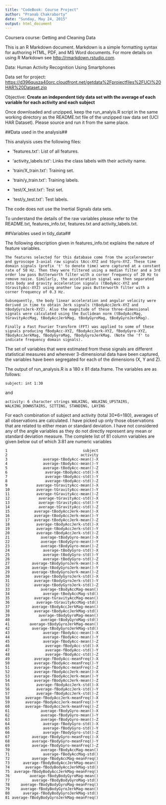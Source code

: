 ```yaml
---
title: "CodeBook: Course Project"
author: "Pranab Chakraborty"
date: "Sunday, May 24, 2015"
output: html_document
---
```

Coursera course: Getting and Cleaning Data

This is an R Markdown document. Markdown is a simple formatting syntax for authoring HTML, PDF, and MS Word documents. For more details on using R Markdown see <http://rmarkdown.rstudio.com>.

Data: Human Activity Recognition Using Smartphones

Data set for project:
https://d396qusza40orc.cloudfront.net/getdata%2Fprojectfiles%2FUCI%20HAR%20Dataset.zip 

Objective:
**Create an independent tidy data set with the average of each variable for each activity and each subject**

Once downloaded and unzipped, keep the run_analyis.R script in the same working directory as the README.txt file of the unzipped raw data set (UCI HAR Dataset). Please source and run it from the same place. 

##Data used in the analysis##

This analysis uses the following files:

- 'features.txt': List of all features.

- 'activity_labels.txt': Links the class labels with their activity name.

- 'train/X_train.txt': Training set.

- 'train/y_train.txt': Training labels.

- 'test/X_test.txt': Test set.

- 'test/y_test.txt': Test labels.

The code does not use the Inertial Signals data sets.

To understand the details of the raw variables please refer to the README.txt, features_info.txt, features.txt and activity_labels.txt.

##Variables used in tidy_data##

The following description given in features_info.txt explains the nature of feature variables.

```
The features selected for this database come from the accelerometer and gyroscope 3-axial raw signals tAcc-XYZ and tGyro-XYZ. These time domain signals (prefix 't' to denote time) were captured at a constant rate of 50 Hz. Then they were filtered using a median filter and a 3rd order low pass Butterworth filter with a corner frequency of 20 Hz to remove noise. Similarly, the acceleration signal was then separated into body and gravity acceleration signals (tBodyAcc-XYZ and tGravityAcc-XYZ) using another low pass Butterworth filter with a corner frequency of 0.3 Hz. 

Subsequently, the body linear acceleration and angular velocity were derived in time to obtain Jerk signals (tBodyAccJerk-XYZ and tBodyGyroJerk-XYZ). Also the magnitude of these three-dimensional signals were calculated using the Euclidean norm (tBodyAccMag, tGravityAccMag, tBodyAccJerkMag, tBodyGyroMag, tBodyGyroJerkMag). 

Finally a Fast Fourier Transform (FFT) was applied to some of these signals producing fBodyAcc-XYZ, fBodyAccJerk-XYZ, fBodyGyro-XYZ, fBodyAccJerkMag, fBodyGyroMag, fBodyGyroJerkMag. (Note the 'f' to indicate frequency domain signals).
```

The set of variables that were estimated from these signals are different statistical measures and wherever 3-dimensional data have been captured, the variables have been segregated for each of the dimensions (X, Y and Z).

The output of run_analysis.R is a 180 x 81 data.frame. The variables are as follows:

```
subject: int 1:30

```
and 

```
activity: 6 character strings WALKING, WALKING_UPSTAIRS, WALKING_DOWNSTAIRS, SITTING, STANDING, LAYING

```
For each combination of subject and activity (total 30*6=180), averages of all observations are calculated. I have picked up only those observations that are related to either mean or standard deviation. I have not considered any of the angle variables as they do not directly represent any mean or standard deviation measure. The complete list of 81 column variables are given below out of which 3:81 are numeric variables

```
1                                  subject
2                                 activity
3                average-tBodyAcc-mean()-X
4                average-tBodyAcc-mean()-Y
5                average-tBodyAcc-mean()-Z
6                 average-tBodyAcc-std()-X
7                 average-tBodyAcc-std()-Y
8                 average-tBodyAcc-std()-Z
9             average-tGravityAcc-mean()-X
10            average-tGravityAcc-mean()-Y
11            average-tGravityAcc-mean()-Z
12             average-tGravityAcc-std()-X
13             average-tGravityAcc-std()-Y
14             average-tGravityAcc-std()-Z
15           average-tBodyAccJerk-mean()-X
16           average-tBodyAccJerk-mean()-Y
17           average-tBodyAccJerk-mean()-Z
18            average-tBodyAccJerk-std()-X
19            average-tBodyAccJerk-std()-Y
20            average-tBodyAccJerk-std()-Z
21              average-tBodyGyro-mean()-X
22              average-tBodyGyro-mean()-Y
23              average-tBodyGyro-mean()-Z
24               average-tBodyGyro-std()-X
25               average-tBodyGyro-std()-Y
26               average-tBodyGyro-std()-Z
27          average-tBodyGyroJerk-mean()-X
28          average-tBodyGyroJerk-mean()-Y
29          average-tBodyGyroJerk-mean()-Z
30           average-tBodyGyroJerk-std()-X
31           average-tBodyGyroJerk-std()-Y
32           average-tBodyGyroJerk-std()-Z
33              average-tBodyAccMag-mean()
34               average-tBodyAccMag-std()
35           average-tGravityAccMag-mean()
36            average-tGravityAccMag-std()
37          average-tBodyAccJerkMag-mean()
38           average-tBodyAccJerkMag-std()
39             average-tBodyGyroMag-mean()
40              average-tBodyGyroMag-std()
41         average-tBodyGyroJerkMag-mean()
42          average-tBodyGyroJerkMag-std()
43               average-fBodyAcc-mean()-X
44               average-fBodyAcc-mean()-Y
45               average-fBodyAcc-mean()-Z
46                average-fBodyAcc-std()-X
47                average-fBodyAcc-std()-Y
48                average-fBodyAcc-std()-Z
49           average-fBodyAcc-meanFreq()-X
50           average-fBodyAcc-meanFreq()-Y
51           average-fBodyAcc-meanFreq()-Z
52           average-fBodyAccJerk-mean()-X
53           average-fBodyAccJerk-mean()-Y
54           average-fBodyAccJerk-mean()-Z
55            average-fBodyAccJerk-std()-X
56            average-fBodyAccJerk-std()-Y
57            average-fBodyAccJerk-std()-Z
58       average-fBodyAccJerk-meanFreq()-X
59       average-fBodyAccJerk-meanFreq()-Y
60       average-fBodyAccJerk-meanFreq()-Z
61              average-fBodyGyro-mean()-X
62              average-fBodyGyro-mean()-Y
63              average-fBodyGyro-mean()-Z
64               average-fBodyGyro-std()-X
65               average-fBodyGyro-std()-Y
66               average-fBodyGyro-std()-Z
67          average-fBodyGyro-meanFreq()-X
68          average-fBodyGyro-meanFreq()-Y
69          average-fBodyGyro-meanFreq()-Z
70              average-fBodyAccMag-mean()
71               average-fBodyAccMag-std()
72          average-fBodyAccMag-meanFreq()
73      average-fBodyBodyAccJerkMag-mean()
74       average-fBodyBodyAccJerkMag-std()
75  average-fBodyBodyAccJerkMag-meanFreq()
76         average-fBodyBodyGyroMag-mean()
77          average-fBodyBodyGyroMag-std()
78     average-fBodyBodyGyroMag-meanFreq()
79     average-fBodyBodyGyroJerkMag-mean()
80      average-fBodyBodyGyroJerkMag-std()
81 average-fBodyBodyGyroJerkMag-meanFreq() 

```

